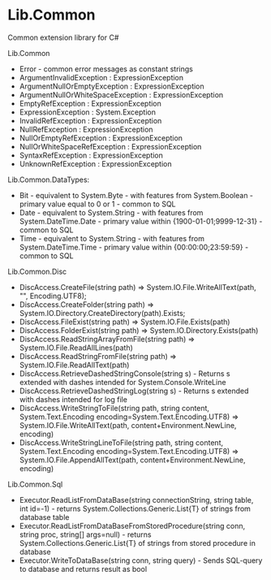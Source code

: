 # Lib.Common
Common extension library for C#

Lib.Common
- Error - common error messages as constant strings
- ArgumentInvalidException : ExpressionException
- ArgumentNullOrEmptyException : ExpressionException
- ArgumentNullOrWhiteSpaceException : ExpressionException
- EmptyRefException : ExpressionException
- ExpressionException : System.Exception
- InvalidRefException : ExpressionException
- NullRefException : ExpressionException
- NullOrEmptyRefException : ExpressionException
- NullOrWhiteSpaceRefException : ExpressionException
- SyntaxRefException : ExpressionException
- UnknownRefException : ExpressionException

Lib.Common.DataTypes:
- Bit - equivalent to System.Byte - with features from System.Boolean - primary value equal to 0 or 1 - common to SQL
- Date - equivalent to System.String - with features from System.DateTime.Date - primary value within {1900-01-01;9999-12-31} - common to SQL
- Time - equivalent to System.String - with features from System.DateTime.Time - primary value within {00:00:00;23:59:59} - common to SQL

Lib.Common.Disc
- DiscAccess.CreateFile(string path) => System.IO.File.WriteAllText(path, "", Encoding.UTF8);
- DiscAccess.CreateFolder(string path) => System.IO.Directory.CreateDirectory(path).Exists;
- DiscAccess.FileExist(string path) => System.IO.File.Exists(path)
- DiscAccess.FolderExist(string path) => System.IO.Directory.Exists(path)
- DiscAccess.ReadStringArrayFromFile(string path) => System.IO.File.ReadAllLines(path) 
- DiscAccess.ReadStringFromFile(string path) => System.IO.File.ReadAllText(path)
- DiscAccess.RetrieveDashedStringConsole(string s) - Returns s extended with dashes intended for System.Console.WriteLine
- DiscAccess.RetrieveDashedStringLog(string s) - Returns s extended with dashes intended for log file
- DiscAccess.WriteStringToFile(string path, string content, System.Text.Encoding encoding=System.Text.Encoding.UTF8) => System.IO.File.WriteAllText(path, content+Environment.NewLine, encoding) 
- DiscAccess.WriteStringLineToFile(string path, string content, System.Text.Encoding encoding=System.Text.Encoding.UTF8) => System.IO.File.AppendAllText(path, content+Environment.NewLine, encoding)

Lib.Common.Sql
- Executor.ReadListFromDataBase(string connectionString, string table, int id=-1) - returns System.Collections.Generic.List{T} of strings from database table
- Executor.ReadListFromDataBaseFromStoredProcedure(string conn, string proc, string[] args=null) - returns System.Collections.Generic.List{T} of strings from stored procedure in database
- Executor.WriteToDataBase(string conn, string query) - Sends SQL-query to database and returns result as bool
